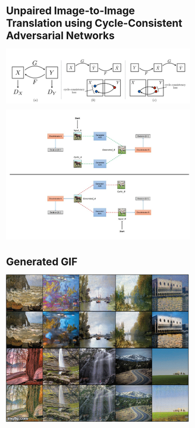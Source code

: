 # Unpaired Image-to-Image Translation using Cycle-Consistent Adversarial Networks

![](images/cyclegan_diagram.png)



![](images/cyclegan.jpg)


# Generated GIF
![](images/402udk.gif)
